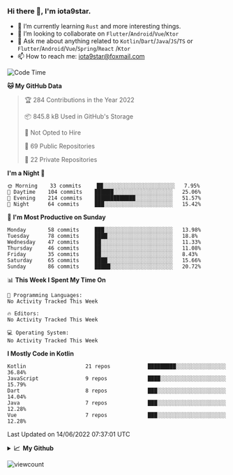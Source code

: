 ### Hi there 👋, I'm iota9star.

- 🌱 I’m currently learning `Rust` and more interesting things.
- 👯 I’m looking to collaborate on `Flutter`/`Android`/`Vue`/`Ktor`
- 💬 Ask me about anything related to `Kotlin`/`Dart`/`Java`/`JS`/`TS` or `Flutter`/`Android`/`Vue`/`Spring`/`React`
  /`Ktor`
- 📫 How to reach me: [iota9star@foxmail.com](iota9star@foxmail.com)



<!--START_SECTION:waka-->
![Code Time](http://img.shields.io/badge/Code%20Time-3%2C088%20hrs%2012%20mins-blue)

**🐱 My GitHub Data** 

> 🏆 284 Contributions in the Year 2022
 > 
> 📦 845.8 kB Used in GitHub's Storage 
 > 
> 🚫 Not Opted to Hire
 > 
> 📜 69 Public Repositories 
 > 
> 🔑 22 Private Repositories  
 > 
**I'm a Night 🦉** 

```text
🌞 Morning    33 commits     ██░░░░░░░░░░░░░░░░░░░░░░░   7.95% 
🌆 Daytime    104 commits    ██████░░░░░░░░░░░░░░░░░░░   25.06% 
🌃 Evening    214 commits    █████████████░░░░░░░░░░░░   51.57% 
🌙 Night      64 commits     ███░░░░░░░░░░░░░░░░░░░░░░   15.42%

```
📅 **I'm Most Productive on Sunday** 

```text
Monday       58 commits     ███░░░░░░░░░░░░░░░░░░░░░░   13.98% 
Tuesday      78 commits     ████░░░░░░░░░░░░░░░░░░░░░   18.8% 
Wednesday    47 commits     ██░░░░░░░░░░░░░░░░░░░░░░░   11.33% 
Thursday     46 commits     ██░░░░░░░░░░░░░░░░░░░░░░░   11.08% 
Friday       35 commits     ██░░░░░░░░░░░░░░░░░░░░░░░   8.43% 
Saturday     65 commits     ████░░░░░░░░░░░░░░░░░░░░░   15.66% 
Sunday       86 commits     █████░░░░░░░░░░░░░░░░░░░░   20.72%

```


📊 **This Week I Spent My Time On** 

```text
💬 Programming Languages: 
No Activity Tracked This Week

🔥 Editors: 
No Activity Tracked This Week

💻 Operating System: 
No Activity Tracked This Week

```

**I Mostly Code in Kotlin** 

```text
Kotlin                   21 repos            █████████░░░░░░░░░░░░░░░░   36.84% 
JavaScript               9 repos             ████░░░░░░░░░░░░░░░░░░░░░   15.79% 
Dart                     8 repos             ███░░░░░░░░░░░░░░░░░░░░░░   14.04% 
Java                     7 repos             ███░░░░░░░░░░░░░░░░░░░░░░   12.28% 
Vue                      7 repos             ███░░░░░░░░░░░░░░░░░░░░░░   12.28%

```



 Last Updated on 14/06/2022 07:37:01 UTC
<!--END_SECTION:waka-->

<details>
  <summary><b>📈&nbsp;&nbsp;My Github</b></summary>
  <br>
  <img src='https://github-profile-trophy.vercel.app/?username=iota9star'>
  <img src='https://bad-apple-github-readme.vercel.app/api?show_bg=1&username=iota9star&hide_title=true'>
  <img src='http://cr-skills-chart-widget.azurewebsites.net/api/api?username=iota9star'>
</details>


![viewcount](https://count.getloli.com/get/@iota9star?theme=rule34)
